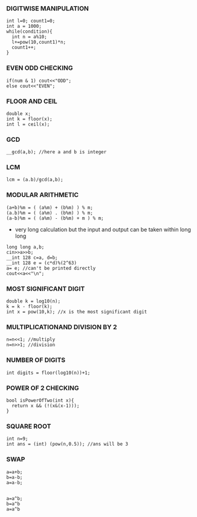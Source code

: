 ### DIGITWISE MANIPULATION

```
int l=0; count1=0;
int a = 1000;
while(condition){
  int n = a%10;
  l+=pow(10,count1)*n;
  count1++;
}
```

### EVEN ODD CHECKING
```
if(num & 1) cout<<"ODD";
else cout<<"EVEN";
```
### FLOOR AND CEIL
```
double x;
int k = floor(x);
int l = ceil(x);
```
### GCD
```
__gcd(a,b); //here a and b is integer
```
### LCM
```
lcm = (a.b)/gcd(a,b);
```
### MODULAR ARITHMETIC
```
(a+b)%m = ( (a%m) + (b%m) ) % m;
(a.b)%m = ( (a%m) . (b%m) ) % m;
(a-b)%m = ( (a%m) - (b%m) + m ) % m;
```
* very long calculation but the input and output can be taken within long long
```
long long a,b;
cin>>a>>b;
__int 128 c=a, d=b;
__int 128 e = (c*d)%(2^63)
a= e; //can't be printed directly
cout<<a<<"\n";
```
### MOST SIGNIFICANT DIGIT
```
double k = log10(n);
k = k - floor(k);
int x = pow(10,k); //x is the most significant digit
```
### MULTIPLICATIONAND DIVISION BY 2
```
n=n<<1; //multiply
n=n>>1; //division
```
### NUMBER OF DIGITS
```
int digits = floor(log10(n))+1;
```
### POWER OF 2 CHECKING
```
bool isPowerOfTwo(int x){
  return x && (!(x&(x-1)));
}
```
### SQUARE ROOT
```
int n=9;
int ans = (int) (pow(n,0.5)); //ans will be 3
```

### SWAP 
```
a=a+b;
b=a-b;
a=a-b;


a=a^b;
b=a^b
a=a^b
```
